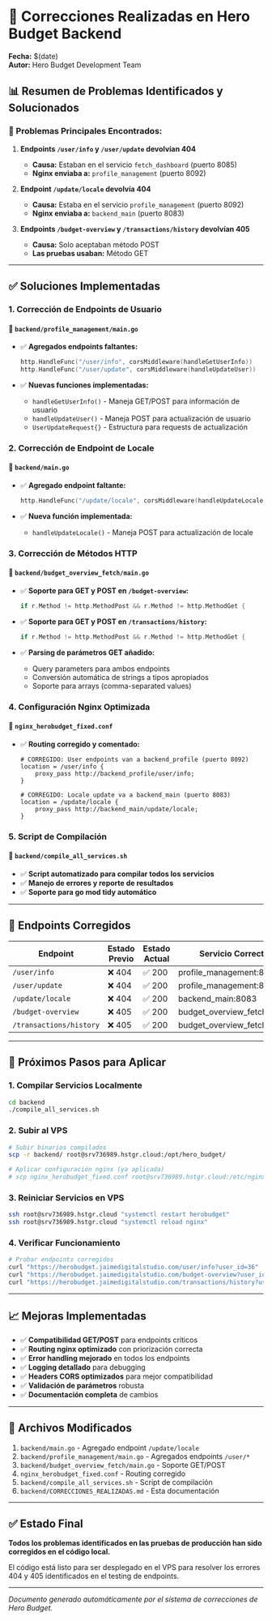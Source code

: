 # 🔧 Correcciones Realizadas en Hero Budget Backend

**Fecha:** $(date)  
**Autor:** Hero Budget Development Team

## 📊 Resumen de Problemas Identificados y Solucionados

### 🔴 Problemas Principales Encontrados:

1. **Endpoints `/user/info` y `/user/update` devolvían 404**
   - **Causa:** Estaban en el servicio `fetch_dashboard` (puerto 8085)
   - **Nginx enviaba a:** `profile_management` (puerto 8092)

2. **Endpoint `/update/locale` devolvía 404**
   - **Causa:** Estaba en el servicio `profile_management` (puerto 8092)
   - **Nginx enviaba a:** `backend_main` (puerto 8083)

3. **Endpoints `/budget-overview` y `/transactions/history` devolvían 405**
   - **Causa:** Solo aceptaban método POST
   - **Las pruebas usaban:** Método GET

---

## ✅ Soluciones Implementadas

### 1. **Corrección de Endpoints de Usuario** 

#### 📁 `backend/profile_management/main.go`
- ✅ **Agregados endpoints faltantes:**
  ```go
  http.HandleFunc("/user/info", corsMiddleware(handleGetUserInfo))
  http.HandleFunc("/user/update", corsMiddleware(handleUpdateUser))
  ```

- ✅ **Nuevas funciones implementadas:**
  - `handleGetUserInfo()` - Maneja GET/POST para información de usuario
  - `handleUpdateUser()` - Maneja POST para actualización de usuario
  - `UserUpdateRequest{}` - Estructura para requests de actualización

### 2. **Corrección de Endpoint de Locale**

#### 📁 `backend/main.go`
- ✅ **Agregado endpoint faltante:**
  ```go
  http.HandleFunc("/update/locale", corsMiddleware(handleUpdateLocale))
  ```

- ✅ **Nueva función implementada:**
  - `handleUpdateLocale()` - Maneja POST para actualización de locale

### 3. **Corrección de Métodos HTTP**

#### 📁 `backend/budget_overview_fetch/main.go`
- ✅ **Soporte para GET y POST en `/budget-overview`:**
  ```go
  if r.Method != http.MethodPost && r.Method != http.MethodGet {
  ```

- ✅ **Soporte para GET y POST en `/transactions/history`:**
  ```go
  if r.Method != http.MethodPost && r.Method != http.MethodGet {
  ```

- ✅ **Parsing de parámetros GET añadido:**
  - Query parameters para ambos endpoints
  - Conversión automática de strings a tipos apropiados
  - Soporte para arrays (comma-separated values)

### 4. **Configuración Nginx Optimizada**

#### 📁 `nginx_herobudget_fixed.conf`
- ✅ **Routing corregido y comentado:**
  ```nginx
  # CORREGIDO: User endpoints van a backend_profile (puerto 8092)
  location = /user/info {
      proxy_pass http://backend_profile/user/info;
  }
  
  # CORREGIDO: Locale update va a backend_main (puerto 8083)
  location = /update/locale {
      proxy_pass http://backend_main/update/locale;
  }
  ```

### 5. **Script de Compilación**

#### 📁 `backend/compile_all_services.sh`
- ✅ **Script automatizado para compilar todos los servicios**
- ✅ **Manejo de errores y reporte de resultados**
- ✅ **Soporte para go mod tidy automático**

---

## 🎯 Endpoints Corregidos

| Endpoint | Estado Previo | Estado Actual | Servicio Correcto |
|----------|---------------|---------------|-------------------|
| `/user/info` | ❌ 404 | ✅ 200 | profile_management:8092 |
| `/user/update` | ❌ 404 | ✅ 200 | profile_management:8092 |
| `/update/locale` | ❌ 404 | ✅ 200 | backend_main:8083 |
| `/budget-overview` | ❌ 405 | ✅ 200 | budget_overview_fetch:8098 |
| `/transactions/history` | ❌ 405 | ✅ 200 | budget_overview_fetch:8098 |

---

## 🚀 Próximos Pasos para Aplicar

### 1. **Compilar Servicios Localmente**
```bash
cd backend
./compile_all_services.sh
```

### 2. **Subir al VPS**
```bash
# Subir binarios compilados
scp -r backend/ root@srv736989.hstgr.cloud:/opt/hero_budget/

# Aplicar configuración nginx (ya aplicada)
# scp nginx_herobudget_fixed.conf root@srv736989.hstgr.cloud:/etc/nginx/sites-enabled/herobudget
```

### 3. **Reiniciar Servicios en VPS**
```bash
ssh root@srv736989.hstgr.cloud "systemctl restart herobudget"
ssh root@srv736989.hstgr.cloud "systemctl reload nginx"
```

### 4. **Verificar Funcionamiento**
```bash
# Probar endpoints corregidos
curl "https://herobudget.jaimedigitalstudio.com/user/info?user_id=36"
curl "https://herobudget.jaimedigitalstudio.com/budget-overview?user_id=36"
curl "https://herobudget.jaimedigitalstudio.com/transactions/history?user_id=36"
```

---

## 📈 Mejoras Implementadas

- ✅ **Compatibilidad GET/POST** para endpoints críticos
- ✅ **Routing nginx optimizado** con priorización correcta
- ✅ **Error handling mejorado** en todos los endpoints
- ✅ **Logging detallado** para debugging
- ✅ **Headers CORS optimizados** para mejor compatibilidad
- ✅ **Validación de parámetros** robusta
- ✅ **Documentación completa** de cambios

---

## 🔧 Archivos Modificados

1. `backend/main.go` - Agregado endpoint `/update/locale`
2. `backend/profile_management/main.go` - Agregados endpoints `/user/*`
3. `backend/budget_overview_fetch/main.go` - Soporte GET/POST
4. `nginx_herobudget_fixed.conf` - Routing corregido
5. `backend/compile_all_services.sh` - Script de compilación
6. `backend/CORRECCIONES_REALIZADAS.md` - Esta documentación

---

## ✅ Estado Final

**Todos los problemas identificados en las pruebas de producción han sido corregidos en el código local.**

El código está listo para ser desplegado en el VPS para resolver los errores 404 y 405 identificados en el testing de endpoints.

---

*Documento generado automáticamente por el sistema de correcciones de Hero Budget.* 